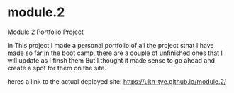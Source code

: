 # module.2
Module 2 Portfolio Project

In This project I made a personal portfolio of all the project sthat I have made so far in the boot camp.
there are a couple of unfinished ones that I will update as I finsh them But I thought it made sense to go ahead and create a spot for them on the site.

 heres a link to the actual deployed site:  https://ukn-tye.github.io/module.2/
